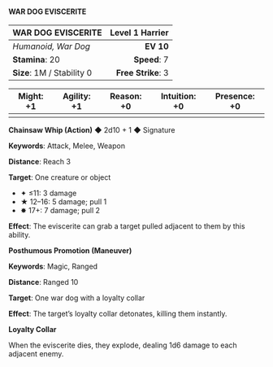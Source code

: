 #### WAR DOG EVISCERITE

| WAR DOG EVISCERITE | **Level 1 Harrier** |
|:-------------------------------------------------- | -------------------------:|
| *Humanoid, War Dog* | **EV 10** |
| **Stamina**: 20 | **Speed**: 7 |
| **Size**: 1M / Stability 0 | **Free Strike**: 3 |

| **Might**: +1 | **Agility**: +1 | **Reason**: +0 | **Intuition**: +0 | **Presence**: +0 |
| --------- | ----------- | ---------- | ------------- | ------------ |
|  |  |  |  |  |

**Chainsaw Whip (Action)** ◆ 2d10 + 1 ◆ Signature

**Keywords**: Attack, Melee, Weapon

**Distance**: Reach 3

**Target**: One creature or object

- ✦ ≤11: 3 damage
- ★ 12–16: 5 damage; pull 1
- ✸ 17+: 7 damage; pull 2

**Effect**: The eviscerite can grab a target pulled adjacent to them by this ability.

**Posthumous Promotion (Maneuver)**

**Keywords**: Magic, Ranged

**Distance**: Ranged 10

**Target**: One war dog with a loyalty collar

**Effect**: The target’s loyalty collar detonates, killing them instantly.

**Loyalty Collar**

When the eviscerite dies, they explode, dealing 1d6 damage to each adjacent enemy.

